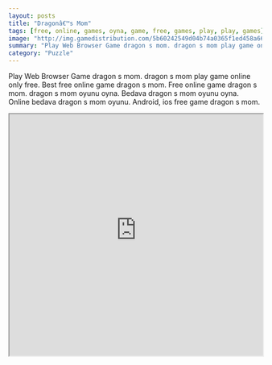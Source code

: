 ```yaml
---
layout: posts
title: "Dragonâ€™s Mom"
tags: [free, online, games, oyna, game, free, games, play, play, games]
image: "http://img.gamedistribution.com/5b60242549d04b74a0365f1ed458a669.jpg"
summary: "Play Web Browser Game dragon s mom. dragon s mom play game online only free. Best free online game dragon s mom. Free online game dragon s mom. dragon s mom oyunu oyna. Bedava dragon s mom oyunu oyna. Online bedava dragon s mom oyunu. Android, ios free game dragon s mom."
category: "Puzzle"
---
```


Play Web Browser Game dragon s mom. dragon s mom play game online only free. Best free online game dragon s mom. Free online game dragon s mom. dragon s mom oyunu oyna. Bedava dragon s mom oyunu oyna. Online bedava dragon s mom oyunu. Android, ios free game dragon s mom.

<iframe width="100%" height="480px;" src="http://flash.gamedistribution.com?game=5b60242549d04b74a0365f1ed458a669"></iframe>